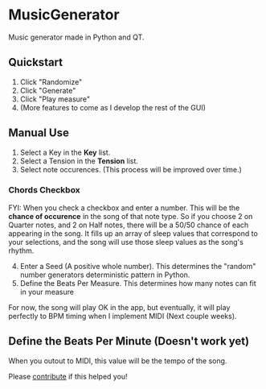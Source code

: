 # MusicGenerator
Music generator made in Python and QT. 

## Quickstart
1. Click "Randomize"
2. Click "Generate"
3. Click "Play measure"
4. (More features to come as I develop the rest of the GUI)

## Manual Use
1. Select a Key in the **Key** list. 
2. Select a Tension in the **Tension** list. 
3. Select note occurences. (This process will be improved over time.)

### Chords Checkbox
FYI: When you check a checkbox and enter a number. This will be the **chance of occurence** in the song of that note type. 
So if you choose 2 on Quarter notes, and 2 on Half notes, there will be a 50/50 chance of each appearing in the song.
It fills up an array of sleep values that correspond to your selections, and the song will use those sleep values as the song's rhythm.

4. Enter a Seed (A positive whole number). This determines the "random" number generators deterministic pattern in Python. 
5. Define the Beats Per Measure. This determines how many notes can fit in your measure

For now, the song will play OK in the app, but eventually, it will play perfectly to BPM timing when I implement MIDI (Next couple weeks). 

## Define the Beats Per Minute (Doesn't work yet)
When you outout to MIDI, this value will be the tempo of the song. 

Please [contribute](https://colinburke.com/contribute) if this helped you!
